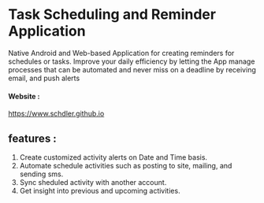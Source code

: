 # Task Scheduling and Reminder Application
Native Android and Web-based Application for creating reminders for schedules or tasks. Improve your daily efficiency by letting the App manage processes that can be automated and never miss on a deadline by receiving email, and push alerts

#### Website :
https://www.schdler.github.io

## features :
1. Create customized activity alerts on Date and Time basis.
2. Automate schedule activities such as posting to site, mailing, and sending sms.
3. Sync sheduled activity with another account.
4. Get insight into previous and upcoming activities.

